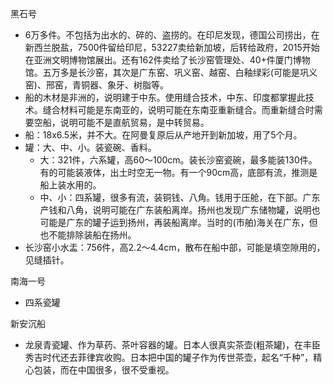 黑石号
- 6万多件。不包括为出水的、碎的、盗捞的。在印尼发现，德国公司捞出，在新西兰脱盐，7500件留给印尼，53227卖给新加坡，后转给政府，2015开始在亚洲文明博物馆展出。还有162件卖给了长沙窑管理处、40+件厦门博物馆。五万多是长沙窑，其次是广东窑、巩义窑、越窑、白釉绿彩(可能是巩义窑)、邢窑，青铜器、象牙、树脂等。
- 船的木材是非洲的，说明建于中东。使用缝合技术，中东、印度都掌握此技术。缝合材料可能是东南亚的，说明可能在东南亚重新缝合。而重新缝合时需要空船，说明可能不是直航贸易，是中转贸易。
- 船：18x6.5米，并不大。在阿曼复原后从产地开到新加坡，用了5个月。
- 罐：大、中、小。装瓷碗、香料。
    - 大：321件，六系罐，高60～100cm。装长沙窑瓷碗，最多能装130件。有的可能装液体，出土时空无一物。有一个90cm高，底部有流，推测是船上装水用的。
    - 中、小：四系罐，很多有流，装铜钱、八角。钱用于压舱，在下部。广东产钱和八角，说明可能在广东装船离岸。扬州也发现广东储物罐，说明也可能是广东的罐子运到扬州，再装船离岸。当时的(市舶)海关在广东，但也不能排除装船在扬州。
- 长沙窑小水盂：756件，高2.2～4.4cm，散布在船中部，可能是填空隙用的，见缝插针。






南海一号
- 四系瓷罐



新安沉船
- 龙泉青瓷罐、作为草药、茶叶容器的罐。日本人很真实茶壶(粗茶罐)，在丰臣秀吉时代还去菲律宾收购。日本把中国的罐子作为传世茶壶，起名“千种”，精心包装，而在中国很多，很不受重视。